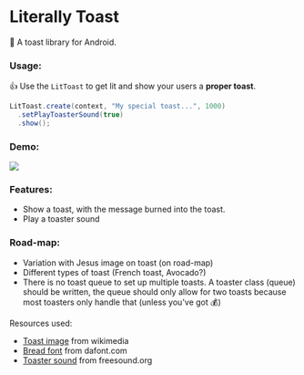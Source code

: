 # Literally Toast

🍞 A toast library for Android.

### Usage:

👍 Use the `LitToast` to get lit and show your users a **proper toast**.

```java
LitToast.create(context, "My special toast...", 1000)
  .setPlayToasterSound(true)
  .show();
```

### Demo:

<img src="https://github.com/dvoiss/literallytoast/blob/master/lit_toast.gif"/>

### Features:

* Show a toast, with the message burned into the toast.
* Play a toaster sound

### Road-map:

* Variation with Jesus image on toast (on road-map)
* Different types of toast (French toast, Avocado?)
* There is no toast queue to set up multiple toasts. A toaster class (queue) should be written, the queue should only allow for two toasts because most toasters only handle that (unless you've got 💰)

Resources used:

* [Toast image](https://commons.wikimedia.org/wiki/File:Toast-2.jpg) from wikimedia
* [Bread font](https://www.dafont.com/bread.font) from dafont.com
* [Toaster sound](https://freesound.org/people/Adam_N/sounds/164557/) from freesound.org
